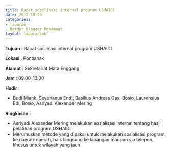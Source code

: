 ```yaml
---
title: Rapat sosilisasi internal program USHAIDI
date: 2012-10-20
categories:
- laporan
- Border Blogger Movement
layout: laporancmb
---
```



**Tujuan** :   Rapat sosilisasi internal program USHAIDI 

**Lokasi** :  Pontianak 

**Alamat** :  Sekretariat Mata Enggang 

**Jam** :  09.00-13.00 

**Hadir** :
* Budi Miank, Severianus Endi,  Basilius Andreas Gas, Bosio, Laurensius Edi, Bosio, Asriyadi Alexander Mering 

**Ringkasan** :
* Asriyadi Alexander Mering melakukan sosialisasi internal tentang hasil pelatihan program USHAIDI
* Merumuskan metode yang dipakai untuk melakukan sosialisasi program  ke daerah-daerah, baik langsung ke lapangan maupun via telepon, khusus  untuk wilayah yang jauh

